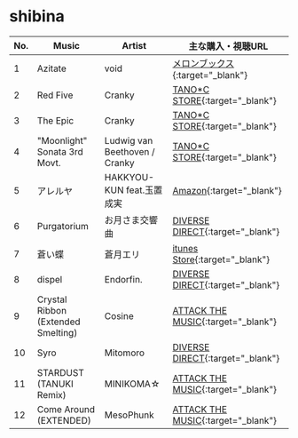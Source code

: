 # shibina
| No. | Music  | Artist | 主な購入・視聴URL |
| ------ | ------ | ------ | ------ |
|1| Azitate | void | [メロンブックス](https://www.melonbooks.co.jp/detail/detail.php?product_id=137063){:target="_blank"} |
|2| Red Five | Cranky | [TANO*C STORE](https://www.tanocstore.net/shopdetail/000000002334/){:target="_blank"} |
|3| The Epic | Cranky | [TANO*C STORE](https://www.tanocstore.net/shopdetail/000000001861/){:target="_blank"} |
|4| "Moonlight" Sonata 3rd Movt. | Ludwig van Beethoven / Cranky | [TANO*C STORE](https://www.tanocstore.net/shopdetail/000000002334/){:target="_blank"} |
|5| アレルヤ | HAKKYOU-KUN feat.玉置成実 | [Amazon](https://www.amazon.co.jp/dp/B01MU7Y8D3){:target="_blank"} |
|6| Purgatorium | お月さま交響曲 | [DIVERSE DIRECT](https://diverse.direct/arcaea/irocd-002/){:target="_blank"} |
|7| 蒼い蝶 | 蒼月エリ | [itunes Store](https://music.apple.com/jp/album/1453638988){:target="_blank"} |
|8| dispel | Endorfin. | [DIVERSE DIRECT](https://diverse.direct/endorfin/edcd-0006/){:target="_blank"} |
|9| Crystal Ribbon (Extended Smelting) | Cosine | [ATTACK THE MUSIC](https://shop.attackthemusic.com/track/crystal-ribbon-extended-smelting){:target="_blank"} |
|10| Syro | Mitomoro | [DIVERSE DIRECT](https://diverse.direct/arcaea/irocd-001/){:target="_blank"} |
|11| STARDUST (TANUKI Remix) | MINIKOMA☆ | [ATTACK THE MUSIC](https://shop.attackthemusic.com/track/stardust-tanuki-remix){:target="_blank"} |
|12| Come Around (EXTENDED) | MesoPhunk | [ATTACK THE MUSIC](https://shop.attackthemusic.com/album/mesophunk-ep){:target="_blank"} |